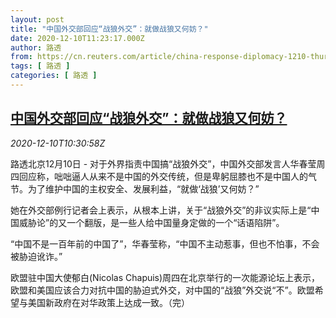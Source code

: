 ```yaml
---
layout: post
title: "中国外交部回应“战狼外交”：就做战狼又何妨？"
date: 2020-12-10T11:23:17.000Z
author: 路透
from: https://cn.reuters.com/article/china-response-diplomacy-1210-thur-idCNKBS28K13H
tags: [ 路透 ]
categories: [ 路透 ]
---
```

<!--1607599397000-->
[中国外交部回应“战狼外交”：就做战狼又何妨？](https://cn.reuters.com/article/china-response-diplomacy-1210-thur-idCNKBS28K13H)
------

<div>
<div><i>2020-12-10T10:30:58Z</i></div><p>路透北京12月10日 - 对于外界指责中国搞“战狼外交”，中国外交部发言人华春莹周四回应称，咄咄逼人从来不是中国的外交传统，但是卑躬屈膝也不是中国人的气节。为了维护中国的主权安全、发展利益，“就做‘战狼’又何妨？”</p><p>她在外交部例行记者会上表示，从根本上讲，关于“战狼外交”的非议实际上是“中国威胁论”的又一个翻版，是一些人给中国量身定做的一个“话语陷阱”。</p><p>“中国不是一百年前的中国了”，华春莹称，“中国不主动惹事，但也不怕事，不会被胁迫讹诈。”</p><p>欧盟驻中国大使郁白(Nicolas Chapuis)周四在北京举行的一次能源论坛上表示，欧盟和美国应该合力对抗中国的胁迫式外交，对中国的“战狼”外交说“不”。欧盟希望与美国新政府在对华政策上达成一致。（完）</p>
</div>
